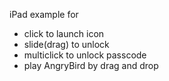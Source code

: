 iPad example for

- click to launch icon
- slide(drag) to unlock
- multiclick to unlock passcode
- play AngryBird by drag and drop
